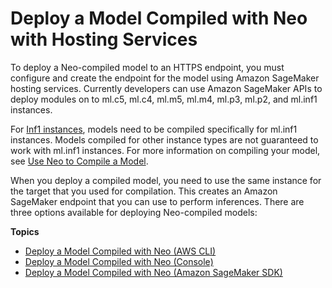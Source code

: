 # Deploy a Model Compiled with Neo with Hosting Services<a name="neo-deployment-hosting-services"></a>

To deploy a Neo\-compiled model to an HTTPS endpoint, you must configure and create the endpoint for the model using Amazon SageMaker hosting services\. Currently developers can use Amazon SageMaker APIs to deploy modules on to ml\.c5, ml\.c4, ml\.m5, ml\.m4, ml\.p3, ml\.p2, and ml\.inf1 instances\.

For [Inf1 instances](http://aws.amazon.com/ec2/instance-types/inf1/), models need to be compiled specifically for ml\.inf1 instances\. Models compiled for other instance types are not guaranteed to work with ml\.inf1 instances\. For more information on compiling your model, see [Use Neo to Compile a Model](neo-job-compilation.md)\.

When you deploy a compiled model, you need to use the same instance for the target that you used for compilation\. This creates an Amazon SageMaker endpoint that you can use to perform inferences\. There are three options available for deploying Neo\-compiled models:

**Topics**
+ [Deploy a Model Compiled with Neo \(AWS CLI\)](neo-deployment-hosting-services-cli.md)
+ [Deploy a Model Compiled with Neo \(Console\)](neo-deployment-hosting-services-console.md)
+ [Deploy a Model Compiled with Neo \(Amazon SageMaker SDK\)](neo-deployment-hosting-services-sdk.md)